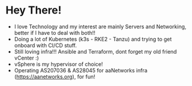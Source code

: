 # Hey There!

- I love Technology and my interest are mainly Servers and Networking, better if I have to deal with both!!
- Doing a lot of Kubernetes (k3s - RKE2 - Tanzu) and trying to get onboard with CI/CD stuff.
- Still loving infra!!! Ansible and Terraform, dont forget my old friend vCenter :)
- vSphere is my hypervisor of choice!
- Operating AS207036 & AS28045 for aaNetworks infra (https://aanetworks.org), for fun!
